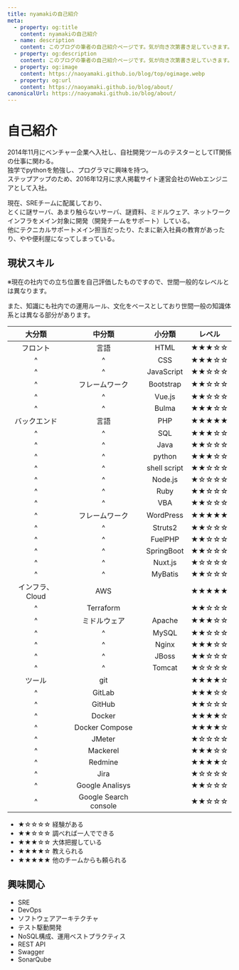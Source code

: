 ```yaml
---
title: nyamakiの自己紹介
meta:
  - property: og:title
    content: nyamakiの自己紹介
  - name: description
    content: このブログの筆者の自己紹介ページです。気が向き次第書き足していきます。
  - property: og:description
    content: このブログの筆者の自己紹介ページです。気が向き次第書き足していきます。
  - property: og:image
    content: https://naoyamaki.github.io/blog/top/ogimage.webp
  - property: og:url
    content: https://naoyamaki.github.io/blog/about/
canonicalUrl: https://naoyamaki.github.io/blog/about/
---
```

# 自己紹介

2014年11月にベンチャー企業へ入社し、自社開発ツールのテスターとしてIT関係の仕事に関わる。  
独学でpythonを勉強し、プログラマに興味を持つ。  
ステップアップのため、2016年12月に求人掲載サイト運営会社のWebエンジニアとして入社。

現在、SREチームに配属しており、  
とくに謎サーバ、あまり触らないサーバ、謎資料、ミドルウェア、ネットワークインフラをメイン対象に開発（開発チームをサポート）している。  
他にテクニカルサポートメイン担当だったり、たまに新入社員の教育があったり、やや便利屋になってしまっている。

## 現状スキル

※現在の社内での立ち位置を自己評価したものですので、世間一般的なレベルとは異なります。

また、知識にも社内での運用ルール、文化をベースとしており世間一般の知識体系とは異なる部分があります。

|大分類|中分類|小分類|レベル|
|:-:|:-:|:-:|:-:|
|フロント|言語|HTML|★★★☆☆|
|^|^|CSS|★★★☆☆|
|^|^|JavaScript|★★☆☆☆|
|^|フレームワーク|Bootstrap|★★☆☆☆|
|^|^|Vue.js|★★☆☆☆|
|^|^|Bulma|★★★☆☆|
|バックエンド|言語|PHP|★★★★★|
|^|^|SQL|★★★☆☆|
|^|^|Java|★★☆☆☆|
|^|^|python|★★★☆☆|
|^|^|shell script|★★☆☆☆|
|^|^|Node.js|★☆☆☆☆|
|^|^|Ruby|★★☆☆☆|
|^|^|VBA|★★☆☆☆|
|^|フレームワーク|WordPress|★★★★★|
|^|^|Struts2|★★☆☆☆|
|^|^|FuelPHP|★★☆☆☆|
|^|^|SpringBoot|★★☆☆☆|
|^|^|Nuxt.js|★☆☆☆☆|
|^|^|MyBatis|★★☆☆☆|
|インフラ、Cloud|AWS||★★★★★|
|^|Terraform||★★☆☆☆|
|^|ミドルウェア|Apache|★★★☆☆|
|^|^|MySQL|★★☆☆☆|
|^|^|Nginx|★★★☆☆|
|^|^|JBoss|★★☆☆☆|
|^|^|Tomcat|★☆☆☆☆|
|ツール|git||★★★★☆|
|^|GitLab||★★★☆☆|
|^|GitHub||★★☆☆☆|
|^|Docker||★★★★☆|
|^|Docker Compose||★★★★☆|
|^|JMeter||★☆☆☆☆|
|^|Mackerel||★★★☆☆|
|^|Redmine||★★★★☆|
|^|Jira||★☆☆☆☆|
|^|Google Analisys||★★☆☆☆|
|^|Google Search console||★★☆☆☆|

- ★☆☆☆☆ 経験がある
- ★★☆☆☆ 調べれば一人でできる
- ★★★☆☆ 大体把握している
- ★★★★☆ 教えられる
- ★★★★★ 他のチームからも頼られる

## 興味関心

- SRE
- DevOps
- ソフトウェアアーキテクチャ
- テスト駆動開発
- NoSQL構成、運用ベストプラクティス
- REST API
- Swagger
- SonarQube
